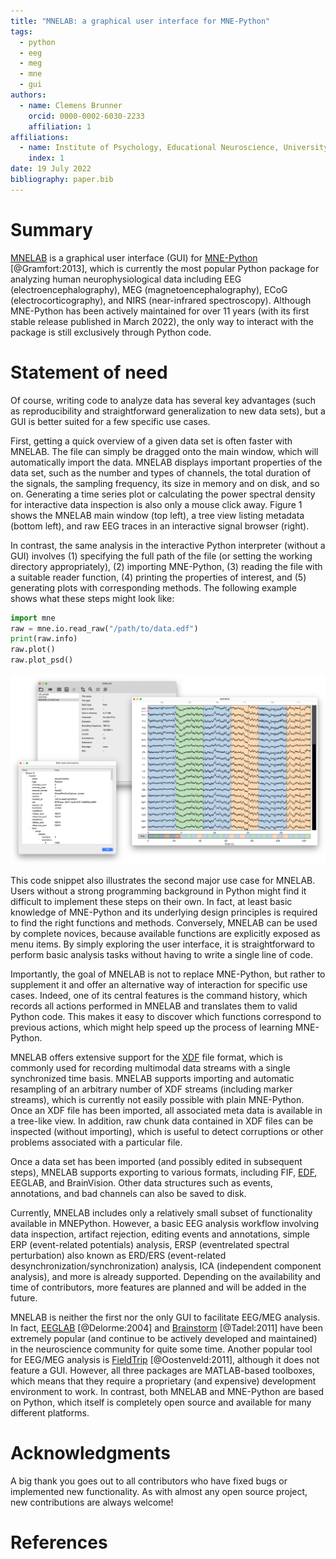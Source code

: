 ```yaml
---
title: "MNELAB: a graphical user interface for MNE-Python"
tags:
  - python
  - eeg
  - meg
  - mne
  - gui
authors:
  - name: Clemens Brunner
    orcid: 0000-0002-6030-2233
    affiliation: 1
affiliations:
  - name: Institute of Psychology, Educational Neuroscience, University of Graz, Austria
    index: 1
date: 19 July 2022
bibliography: paper.bib
---
```


# Summary
[MNELAB](https://github.com/cbrnr/mnelab) is a graphical user interface (GUI) for [MNE-Python](https://mne.tools/stable/index.html) [@Gramfort:2013], which is currently the most popular Python package for analyzing human neurophysiological data including EEG (electroencephalography), MEG (magnetoencephalography), ECoG (electrocorticography), and NIRS (near-infrared spectroscopy). Although MNE-Python has been actively maintained for over 11 years (with its first stable release published in March 2022), the only way to interact with the package is still exclusively through Python code.

# Statement of need
Of course, writing code to analyze data has several key advantages (such as reproducibility and straightforward generalization to new data sets), but a GUI is better suited for a few specific use cases.

First, getting a quick overview of a given data set is often faster with MNELAB. The file can simply be dragged onto the main window, which will automatically import the data. MNELAB displays important properties of the data set, such as the number and types of channels, the total duration of the signals, the sampling frequency, its size in memory and on disk, and so on. Generating a time series plot or calculating the power spectral density for interactive data inspection is also only a mouse click away. Figure 1 shows the MNELAB main window (top left), a tree view listing metadata (bottom left), and raw EEG traces in an interactive signal browser (right).

In contrast, the same analysis in the interactive Python interpreter (without a GUI) involves (1) specifying the full path of the file (or setting the working directory appropriately), (2) importing MNE-Python, (3) reading the file with a suitable reader function, (4) printing the properties of interest, and (5) generating plots with corresponding methods. The following example shows what these steps might look like:

```python
import mne
raw = mne.io.read_raw("/path/to/data.edf")
print(raw.info)
raw.plot()
raw.plot_psd()
```

![Main window (top left), metadata dialog (bottom left), and a signal browser window (right).\label{fig:mnelab}](mnelab.png)

This code snippet also illustrates the second major use case for MNELAB. Users without a strong programming background in Python might find it difficult to implement these steps on their own. In fact, at least basic knowledge of MNE-Python and its underlying design principles is required to find the right functions and methods. Conversely, MNELAB can be used by complete novices, because available functions are explicitly exposed as menu items. By simply exploring the user interface, it is straightforward to perform basic analysis tasks without having to write a single line of code.

Importantly, the goal of MNELAB is not to replace MNE-Python, but rather to supplement it and offer an alternative way of interaction for specific use cases. Indeed, one of its central features is the command history, which records all actions performed in MNELAB and translates them to valid Python code. This makes it easy to discover which functions correspond to previous actions, which might help speed up the process of learning MNE-Python.

MNELAB offers extensive support for the [XDF](https://github.com/sccn/xdf/wiki/Specifications) file format, which is commonly used for recording multimodal data streams with a single synchronized time basis. MNELAB supports importing and automatic resampling of an arbitrary number of XDF streams (including marker streams), which is currently not easily possible with plain MNE-Python. Once an XDF file has been imported, all associated meta data is available in a tree-like view. In addition, raw chunk data contained in XDF files can be inspected (without importing), which is useful to detect corruptions or other problems associated with a particular file.

Once a data set has been imported (and possibly edited in subsequent steps), MNELAB supports exporting to various formats, including FIF, [EDF](https://www.edfplus.info/), EEGLAB, and BrainVision. Other data structures such as events, annotations, and bad channels can also be saved to disk.

Currently, MNELAB includes only a relatively small subset of functionality available in MNEPython. However, a basic EEG analysis workflow involving data inspection, artifact rejection, editing events and annotations, simple ERP (event-related potentials) analysis, ERSP (eventrelated spectral perturbation) also known as ERD/ERS (event-related desynchronization/synchronization) analysis, ICA (independent component analysis), and more is already supported. Depending on the availability and time of contributors, more features are planned and will be added in the future.

MNELAB is neither the first nor the only GUI to facilitate EEG/MEG analysis. In fact, [EEGLAB](https://eeglab.org/) [@Delorme:2004] and [Brainstorm](https://neuroimage.usc.edu/brainstorm/Introduction) [@Tadel:2011] have been extremely popular (and continue to be actively developed and maintained) in the neuroscience community for quite some time. Another popular tool for EEG/MEG analysis is [FieldTrip](https://www.fieldtriptoolbox.org/) [@Oostenveld:2011], although it does not feature a GUI. However, all three packages are MATLAB-based toolboxes, which means that they require a proprietary (and expensive) development environment to work. In contrast, both MNELAB and MNE-Python are based on Python, which itself is completely open source and available for many different platforms.

# Acknowledgments
A big thank you goes out to all contributors who have fixed bugs or implemented new functionality. As with almost any open source project, new contributions are always welcome!

# References